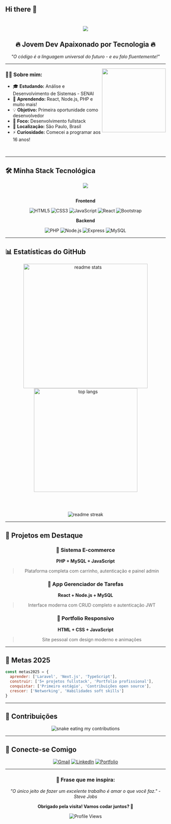 ## Hi there 👋
<div align="center">
  <h1>
    <img src="https://readme-typing-svg.herokuapp.com?font=Righteous&size=35&center=true&vCenter=true&width=500&height=70&duration=4000&lines=Oi!+Eu+sou+o+Mateus!+👋;Desenvolvedor+Fullstack!+💻;17+anos,+São+Paulo!+🚀;Sempre+aprendendo!+🌱" />
  </h1>
</div>

<div align="center">
  <h2>🔥 Jovem Dev Apaixonado por Tecnologia 🔥</h2>
  <p>
    <em>"O código é a linguagem universal do futuro - e eu falo fluentemente!"</em>
  </p>
</div>

---

<img align="right" height="200" src="https://i.imgur.com/M73FrNP.gif" />

### 🧑‍💻 Sobre mim:

- 🎓 **Estudando:** Análise e Desenvolvimento de Sistemas - SENAI
- 🌱 **Aprendendo:** React, Node.js, PHP e muito mais!
- 💡 **Objetivo:** Primeira oportunidade como desenvolvedor
- 🎯 **Foco:** Desenvolvimento fullstack
- 📍 **Localização:** São Paulo, Brasil
- ⚡ **Curiosidade:** Comecei a programar aos 16 anos!

<br clear="both"/>

---

## 🛠️ Minha Stack Tecnológica

<div align="center">
  <img src="https://skillicons.dev/icons?i=html,css,js,react,php,nodejs,mysql,git,github,vscode&theme=dark" />
</div>

<br/>

<div align="center">
  
  **Frontend**
  
  ![HTML5](https://img.shields.io/badge/HTML5-E34F26?style=for-the-badge&logo=html5&logoColor=white)
  ![CSS3](https://img.shields.io/badge/CSS3-1572B6?style=for-the-badge&logo=css3&logoColor=white)
  ![JavaScript](https://img.shields.io/badge/JavaScript-F7DF1E?style=for-the-badge&logo=javascript&logoColor=black)
  ![React](https://img.shields.io/badge/React-61DAFB?style=for-the-badge&logo=react&logoColor=black)
  ![Bootstrap](https://img.shields.io/badge/Bootstrap-7952B3?style=for-the-badge&logo=bootstrap&logoColor=white)
  
  **Backend**
  
  ![PHP](https://img.shields.io/badge/PHP-777BB4?style=for-the-badge&logo=php&logoColor=white)
  ![Node.js](https://img.shields.io/badge/Node.js-339933?style=for-the-badge&logo=node.js&logoColor=white)
  ![Express](https://img.shields.io/badge/Express-000000?style=for-the-badge&logo=express&logoColor=white)
  ![MySQL](https://img.shields.io/badge/MySQL-4479A1?style=for-the-badge&logo=mysql&logoColor=white)
  
</div>

---

## 📊 Estatísticas do GitHub

<div align="center">
  <img width="390" src="https://github-readme-stats.vercel.app/api?username=MateusAlcantara13&count_private=true&show_icons=true&theme=react&rank_icon=github&border_radius=10" alt="readme stats" />
  <img width="325" src="https://github-readme-stats.vercel.app/api/top-langs/?username=MateusAlcantara13&hide=HTML&langs_count=8&layout=compact&theme=react&border_radius=10&size_weight=0.5&count_weight=0.5&exclude_repo=github-readme-stats" alt="top langs" />
</div>

<br/><br/>

<div align="center">
  <img src="https://github-readme-streak-stats.herokuapp.com?user=MateusAlcantara13&theme=react&border_radius=10" alt="readme streak" />
  <br/>
</div>

---

## 🎯 Projetos em Destaque

<div align="center">

### 🛒 Sistema E-commerce
**PHP + MySQL + JavaScript**
> Plataforma completa com carrinho, autenticação e painel admin

### 📱 App Gerenciador de Tarefas  
**React + Node.js + MySQL**
> Interface moderna com CRUD completo e autenticação JWT

### 🎨 Portfolio Responsivo
**HTML + CSS + JavaScript**
> Site pessoal com design moderno e animações

</div>

---

## 🚀 Metas 2025

```javascript
const metas2025 = {
  aprender: ['Laravel', 'Next.js', 'TypeScript'],
  construir: ['5+ projetos fullstack', 'Portfolio profissional'],
  conquistar: ['Primeiro estágio', 'Contribuições open source'],
  crescer: ['Networking', 'Habilidades soft skills']
}
```

---

## 🐍 Contribuições

<div align="center">
  <img alt="snake eating my contributions" src="https://raw.githubusercontent.com/MateusAlcantara13/MateusAlcantara13/output/github-contribution-grid-snake.svg" />
</div>

---

## 📱 Conecte-se Comigo

<div align="center">
  
[![Gmail](https://img.shields.io/badge/Gmail-D14836?style=for-the-badge&logo=gmail&logoColor=white)](mailto:proffisionalmateus9@gmail.com)
[![LinkedIn](https://img.shields.io/badge/LinkedIn-0077B5?style=for-the-badge&logo=linkedin&logoColor=white)](https://linkedin.com/in/mateus-alcantara)
[![Portfolio](https://img.shields.io/badge/Portfolio-000000?style=for-the-badge&logo=vercel&logoColor=white)](https://seu-portfolio.com)

</div>

---

<div align="center">
  
  ### 💭 Frase que me inspira:
  
  *"O único jeito de fazer um excelente trabalho é amar o que você faz." - Steve Jobs*
  
  **Obrigado pela visita! Vamos codar juntos? 🚀**
  
  ![Profile Views](https://komarev.com/ghpvc/?username=MateusAlcantara13&color=brightgreen&style=flat-square&label=VISUALIZAÇÕES)
  
</div>
